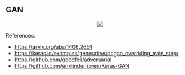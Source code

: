 ## GAN

<p align="center" width="100%">
    <img src="https://github.com/nicmeyer/tf-GANs/blob/main/gan/gan.gif">
</p>

References:
* https://arxiv.org/abs/1406.2661
* https://keras.io/examples/generative/dcgan_overriding_train_step/
* https://github.com/goodfeli/adversarial
* https://github.com/eriklindernoren/Keras-GAN
